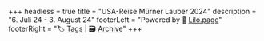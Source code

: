 +++
headless = true
title = "USA-Reise Mürner Lauber 2024"
description = "6. Juli 24 - 3. August 24"
footerLeft = "Powered by 💜 [Lilo.page](https://www.lilo.page)"
footerRight = "🏷️ [Tags](/tags/) | 🗃️ [Archive](/posts/)"
+++
